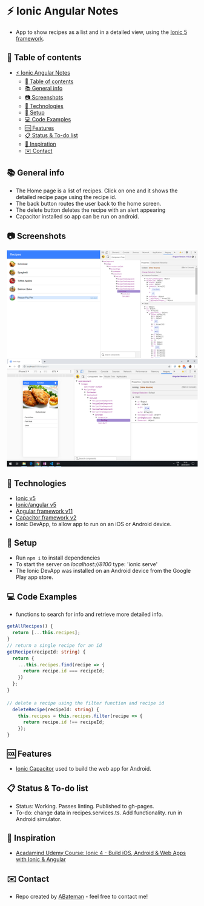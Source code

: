 # :zap: Ionic Angular Notes

* App to show recipes as a list and in a detailed view, using the [Ionic 5 framework](https://ionicframework.com/docs).

## :page_facing_up: Table of contents

* [:zap: Ionic Angular Notes](#zap-ionic-angular-notes)
  * [:page_facing_up: Table of contents](#page_facing_up-table-of-contents)
  * [:books: General info](#books-general-info)
  * [:camera: Screenshots](#camera-screenshots)
  * [:signal_strength: Technologies](#signal_strength-technologies)
  * [:floppy_disk: Setup](#floppy_disk-setup)
  * [:computer: Code Examples](#computer-code-examples)
  * [:cool: Features](#cool-features)
  * [:clipboard: Status & To-do list](#clipboard-status--to-do-list)
  * [:clap: Inspiration](#clap-inspiration)
  * [:envelope: Contact](#envelope-contact)

## :books: General info

* The Home page is a list of recipes. Click on one and it shows the detailed recipe page using the recipe id.
* The back button routes the user back to the home screen.
* The delete button deletes the recipe with an alert appearing
* Capacitor installed so app can be run on android.

## :camera: Screenshots

![Recipe List](./img/recipe-list.png)
![Recipe Detail Page](./img/recipe-detail.png)

## :signal_strength: Technologies

* [Ionic v5](https://ionicframework.com/)
* [Ionic/angular v5](https://ionicframework.com/)
* [Angular framework v11](https://angular.io/)
* [Capacitor framework v2](https://capacitor.ionicframework.com/)
* Ionic DevApp, to allow app to run on an iOS or Android device.

## :floppy_disk: Setup

* Run `npm i` to install dependencies
* To start the server on _localhost://8100_ type: 'ionic serve'
* The Ionic DevApp was installed on an Android device from the Google Play app store.

## :computer: Code Examples

* functions to search for info and retrieve more detailed info.

```typescript
getAllRecipes() {
  return [...this.recipes];
}
// return a single recipe for an id
getRecipe(recipeId: string) {
  return {
    ...this.recipes.find(recipe => {
      return recipe.id === recipeId;
    })
  };
}

// delete a recipe using the filter function and recipe id
  deleteRecipe(recipeId: string) {
    this.recipes = this.recipes.filter(recipe => {
      return recipe.id !== recipeId;
    });
}
```

## :cool: Features

* [Ionic Capacitor](https://capacitor.ionicframework.com/) used to build the web app for Android.

## :clipboard: Status & To-do list

* Status: Working. Passes linting. Published to gh-pages.
* To-do: change data in recipes.services.ts. Add functionality. run in Android simulator.

## :clap: Inspiration

* [Acadamind Udemy Course: Ionic 4 - Build iOS, Android & Web Apps with Ionic & Angular](https://www.udemy.com/ionic-2-the-practical-guide-to-building-ios-android-apps/)

## :envelope: Contact

* Repo created by [ABateman](https://www.andrewbateman.org) - feel free to contact me!
